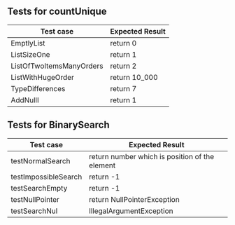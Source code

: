 ## Tests for countUnique

| Test case              |  Expected Result    |
|------------------------|---------------------|
| EmptlyList         |  return 0           |
| ListSizeOne        |  return 1           |
| ListOfTwoItemsManyOrders |  return 2     |
|ListWithHugeOrder | return 10_000   |
| TypeDifferences   | return 7     |
| AddNullI          | return 1    |

## Tests for BinarySearch

| Test case              |  Expected Result    |
|------------------------|---------------------|
| testNormalSearch         |  return number which is position of the element |
| testImpossibleSearch       |  return  -1           |
| testSearchEmpty |  return -1     |
|testNullPointer | return NullPointerException  |
|testSearchNul  | IllegalArgumentException    |